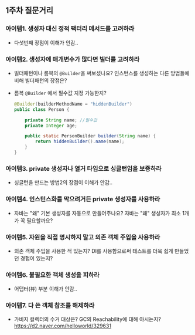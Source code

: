 ## 1주차 질문거리



### 아이템1. 생성자 대신 정적 팩터리 메서드를 고려하라

- 다섯번째 장점이 이해가 안감..

### 아이템2. 생성자에 매개변수가 많다면 빌더를 고려하라

- 빌더패턴이나 롬복의 `@Builder`을 써보셨나요? 인스턴스를 생성하는 다른 방법들에 비해 빌더패턴의 장점은?

- 롬복 `@Builder` 에서 필수값 지정 가능한지?

  ```java
  @Builder(builderMethodName = "hiddenBuilder")
  public class Person {
  
      private String name; //필수값
      private Integer age;
  
      public static PersonBuilder builder(String name) {
          return hiddenBuilder().name(name);
      }
  }
  ```

### 아이템3. private 생성자나 열거 타입으로 싱글턴임을 보증하라

- 싱글턴을 만드는 방법2의 장점이 이해가 안감..

### 아이템4. 인스턴스화를 막으려거든 private 생성자를 사용하라

- 자바는 "왜" 기본 생성자를 자동으로 만들어주나요? 자바는 "왜" 생성자가 최소 1개가 꼭 필요할까요?

### 아이템5. 자원을 직접 명시하지 말고 의존 객체 주입을 사용하라

- 의존 객체 주입을 사용한 적 있는지? DI를 사용함으로써 테스트를 더욱 쉽게 만들었던 경험이 있는지?

### 아이템6. 불필요한 객체 생성을 피하라

- 어댑터(뷰) 부분 이해가 안감..

### 아이템7. 다 쓴 객체 참조를 해제하라

- 가비지 컬렉터의 수거 대상은? GC의 Reachability에 대해 아시는지? https://d2.naver.com/helloworld/329631
